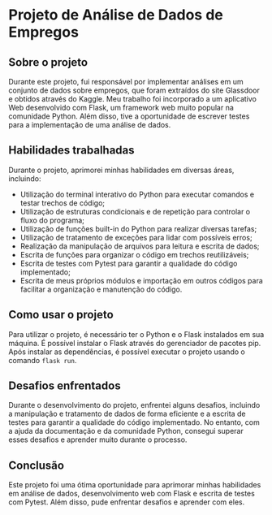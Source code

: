 # Projeto de Análise de Dados de Empregos

## Sobre o projeto

Durante este projeto, fui responsável por implementar análises em um conjunto de dados sobre empregos, que foram extraídos do site Glassdoor e obtidos através do Kaggle. Meu trabalho foi incorporado a um aplicativo Web desenvolvido com Flask, um framework web muito popular na comunidade Python. Além disso, tive a oportunidade de escrever testes para a implementação de uma análise de dados.

## Habilidades trabalhadas

Durante o projeto, aprimorei minhas habilidades em diversas áreas, incluindo:

-   Utilização do terminal interativo do Python para executar comandos e testar trechos de código;
-   Utilização de estruturas condicionais e de repetição para controlar o fluxo do programa;
-   Utilização de funções built-in do Python para realizar diversas tarefas;
-   Utilização de tratamento de exceções para lidar com possíveis erros;
-   Realização da manipulação de arquivos para leitura e escrita de dados;
-   Escrita de funções para organizar o código em trechos reutilizáveis;
-   Escrita de testes com Pytest para garantir a qualidade do código implementado;
-   Escrita de meus próprios módulos e importação em outros códigos para facilitar a organização e manutenção do código.

## Como usar o projeto

Para utilizar o projeto, é necessário ter o Python e o Flask instalados em sua máquina. É possível instalar o Flask através do gerenciador de pacotes pip. Após instalar as dependências, é possível executar o projeto usando o comando `flask run`.

## Desafios enfrentados

Durante o desenvolvimento do projeto, enfrentei alguns desafios, incluindo a manipulação e tratamento de dados de forma eficiente e a escrita de testes para garantir a qualidade do código implementado. No entanto, com a ajuda da documentação e da comunidade Python, consegui superar esses desafios e aprender muito durante o processo.

## Conclusão

Este projeto foi uma ótima oportunidade para aprimorar minhas habilidades em análise de dados, desenvolvimento web com Flask e escrita de testes com Pytest. Além disso, pude enfrentar desafios e aprender com eles.
